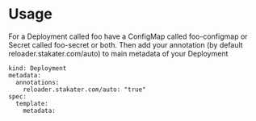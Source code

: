 # Usage

For a Deployment called foo have a ConfigMap called foo-configmap or Secret called foo-secret or both. Then add your annotation (by default reloader.stakater.com/auto) to main metadata of your Deployment

```
kind: Deployment
metadata:
  annotations:
    reloader.stakater.com/auto: "true"
spec:
  template:
    metadata:
```
